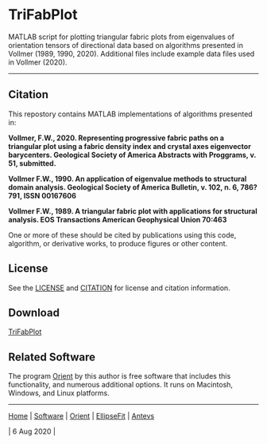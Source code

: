 # TriFabPlot
MATLAB script for plotting triangular fabric plots from eigenvalues of orientation tensors of directional data based on algorithms presented in Vollmer (1989, 1990, 2020). Additional files include example data files used in Vollmer (2020). 

---

## Citation
This repostory contains MATLAB implementations of algorithms presented in:

__Vollmer, F.W., 2020. Representing progressive fabric paths on a 
  triangular plot using a fabric density index and crystal axes 
  eigenvector barycenters. Geological Society of America Abstracts with
  Proggrams, v. 51, submitted.__
  
__Vollmer F.W., 1990. An application of eigenvalue methods to structural 
  domain analysis. Geological Society of America Bulletin, v. 102, n. 6,
  786?791, ISSN 00167606__
  
__Vollmer F.W., 1989. A triangular fabric plot with applications for 
  structural analysis. EOS Transactions American Geophysical Union 
  70:463__

One or more of these should be cited by publications using this code, algorithm, or derivative works, to produce figures or other content. 

## License
See the [LICENSE](LICENSE.md) and [CITATION](CITATION.md) for license and citation information.

## Download
[TriFabPlot](https://github.com/vollmerf/trifabplot/)

## Related Software
The program [Orient](https://vollmerf.github.io/orient/) by this author is free software that includes this functionality, and numerous additional options. It runs on Macintosh, Windows, and Linux platforms.

--- 

[Home](https://vollmerf.github.io/) | [Software](https://vollmerf.github.io/software/) | [Orient](https://vollmerf.github.io/orient/) | [EllipseFit](https://vollmerf.github.io/ellipsefit/) | [Antevs](https://vollmerf.github.io/antevs/)

| 6 Aug 2020 |